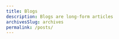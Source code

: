 ```yaml
---
title: Blogs
description: Blogs are long-form articles
archivesSlug: archives
permalink: /posts/
---
```

